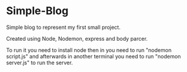 # Simple-Blog
Simple blog to represent my first small project.

Created using Node, Nodemon, express and body parcer.

To run it you need to install node
then in you need to run "nodemon script.js"
and afterwards in another terminal you need to run "nodemon server.js" to run the server.


